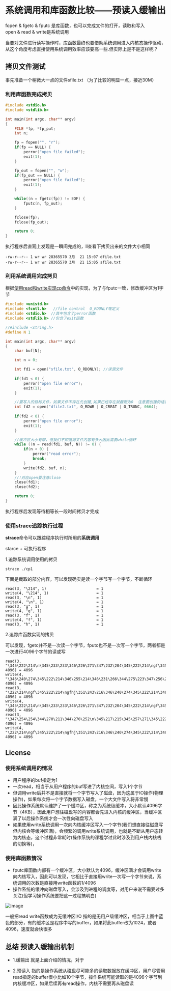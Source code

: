 <p id="系统调用和库函数比较"></p>

# 系统调用和库函数比较——预读入缓输出  


fopen & fgetc & fputc 是库函数，也可以完成文件的打开，读取和写入  
open & read & write是系统调用 

当要对文件进行读写操作时，库函数最终也要借助系统调用进入内核态操作驱动，从这个角度考虑直接使用系统调用效率应该要高一些.但实际上是不是这样呢？  

## 拷贝文件测试  

事先准备一个稍微大一点的文件sfile.txt （为了比较的明显一点，接近30M）


### 利用库函数完成拷贝  

```cpp
#include <stdio.h>
#include <stdlib.h>

int main(int argc, char** argv)
{
    FILE *fp, *fp_put;
    int n;

    fp = fopen("", "r");
    if(fp == NULL) {
        perror("open file failed");
        exit(1);
    }

    fp_out = fopen("", "w");
    if(fp_out == NULL) {
        perror("open file failed");
        exit(1);
    }

    while((n = fgetc(fp)) != EOF) {
        fputc(n, fp_out);
    }

    fclose(fp);
    fclose(fp_out);

    return 0;
}
```
执行程序后直观上发现是一瞬间完成的，ll查看下拷贝出来的文件大小相同

```shell
-rw-r--r-- 1 wr wr 28365570 3月  21 15:07 dfile.txt
-rw-r--r-- 1 wr wr 28365570 3月  21 15:05 sfile.txt
```

### 利用系统调用完成拷贝  

根据[使用read和write实现cp命令](doc/基础知识/Linux系统编程/linux系统编程/使用read和write实现cp命令#使用read和write实现cp命令)中的实现，为了与fputc一致，修改缓冲区为1字节

```c
#include <unistd.h>  
#include <fcntl.h>   //file control  O_RDONLY等定义  
#include <stdio.h>  //其中包含了perror函数
#include <stdlib.h> //包含了exit函数

//#include <string.h>
#define N 1

int main(int argc, char** argv)
{
	char buf[N];

	int n = 0;

	int fd1 = open("sfile.txt", O_RDONLY); //读源文件
	
	if(fd1 < 0) {
		perror("open file error");
		exit(1);
	}

	//要写入的目标文件，如果文件不存在先创建,如果已经存在就截断为0  注意要创建的话就要指定权限
	int fd2 = open("dfile2.txt", O_RDWR | O_CREAT | O_TRUNC, 0664);
	
    if(fd2 < 0) {
		perror("open file error");
		exit(1);
	}

	//缓冲区大小有限，但我们不知道源文件内容有多大因此需要while循环
	while ((n = read(fd1, buf, N)) != 0) {
		if(n < 0) {
			perror("read error");
			break;
		}
		write(fd2, buf, n);
	}
	//!对应open要注意close
	close(fd1);
	close(fd2); 

	return 0;
}
```
执行程序后发现等待相等长一段时间拷贝才完成  

### 使用strace追踪执行过程  

**strace**命令可以跟踪程序执行时所用的**系统调用**

starce + 可执行程序


1.追踪系统调用使用的拷贝  

```shell
strace ./cp1
```  
下面是截取的部分内容，可以发现确实是读一个字节写一个字节，不断循环  
```shell
read(3, "\214", 1)                      = 1
write(4, "\214", 1)                     = 1
read(3, "\n", 1)                        = 1
write(4, "\n", 1)                       = 1
read(3, "g", 1)                         = 1
write(4, "g", 1)                        = 1
read(3, "f", 1)                         = 1
write(4, "f", 1)                        = 1
read(3, "h", 1)                         = 1
```

2.追踪库函数实现的拷贝  

可以发现，fgetc并不是一次读一个字节，fputc也不是一次写一个字节，两者都是一次进行4096个字节的读或写

```shell
read(3, "\345\222\214\n\345\233\233\346\226\271\347\232\204\345\222\214\ngf\345\222\214\ngfhj\351\243\216\346\240"..., 4096) = 4096
write(4, "\346\240\274\345\222\214\346\255\214\346\231\266\344\275\223\347\256\241\350\220\250\345\234\260\346\226\271\345\233\233\346\226"..., 4096) = 4096
read(3, "\222\214\ngf\345\222\214\ngfhj\351\243\216\346\240\274\345\222\214\346\255\214\346\231\266\344\275\223\347"..., 4096) = 4096
write(4, "\345\222\214\n\345\233\233\346\226\271\347\232\204\345\222\214\ngf\345\222\214\ngfhj\351\243\216\346\240"..., 4096) = 4096
read(3, "\347\254\254\344\270\211\344\270\252\n\345\217\215\345\257\271\345\222\214\n\345\233\233\346\226\271\347\232\204\345\222\214"..., 4096) = 4096
write(4, "\222\214\ngf\345\222\214\ngfhj\351\243\216\346\240\274\345\222\214\346\255\214\346\231\266\344\275\223\347"..., 4096) = 4096
```

##   License

### 使用系统调用的情况

* 用户程序的buf指定为1
* 一次read，相当于从用户程序的buf写进了内核空间，写入1个字节
* 但调用write后并不是直接就将一个字节写入了磁盘，因为这属于IO操作(物理操作)，如果每次将一个字节数据写入磁盘，一个大文件写入将非常慢
* 因此操作系统默认维护了一个缓冲区，称之为系统级缓冲，大小默认4096字节（4KB），因此用户想往磁盘写的内容都会先进入内核的缓冲区，当缓冲区满了以后操作系统才会一次性向磁盘写入  
* 如果使用write系统调用一次向内核缓冲区写入一个字节(我们想直接往磁盘写但内核会等缓冲区满)，会频繁的调用write系统调用，也就是不断从用户态转为内核态，这个过程非常耗时(操作系统的课程学过此时涉及到用户栈内核栈的切换等)，

### 使用库函数情况

* fputc库函数内部有一个缓冲区，大小默认为4096，缓冲区满才会调用write向内核写入，因此可以发现，它相比于直接用write一次写一个字节来说，系统调用的次数是直接用write函数的1/4096
* 操作系统的缓冲向磁盘写入，会涉及到进程的调度等，对用户来说不需要过多关注(但学习操作系统要把这一过程搞明白)  

![image](https://user-images.githubusercontent.com/58176267/159220937-a35e7f7c-20f6-4c4d-89ed-e99af7f1535d.png)

一般把read write函数成为无缓冲区I/O  指的是无用户级缓冲区，相当于上图中蓝色的部分，有的缓冲区是程序中写的buffer，如果将此buffer改为1024，或者4096，速度就会快很多


## 总结  预读入缓输出机制  

* 1.缓输出 就是上面介绍的情况，对于

* 2.预读入 指的是操作系统从磁盘尽可能多的读取数据放在缓冲区，用户尽管用read指定的buffer很小比如10个字节，操作系统可能读取的是4096个字节到内核缓冲区，如果后续再有read操作，内核不需要再从磁盘读  






